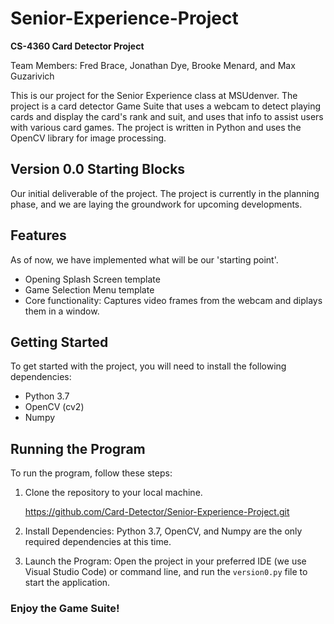 # Senior-Experience-Project
**CS-4360 Card Detector Project**

Team Members: Fred Brace, Jonathan Dye, Brooke Menard, and Max Guzarivich

This is our project for the Senior Experience class at MSUdenver. The project is a card detector Game Suite that uses a webcam to detect playing cards and display the card's rank and suit, and uses that info to assist users with various card games. The project is written in Python and uses the OpenCV library for image processing.

## Version 0.0 Starting Blocks
Our initial deliverable of the project. The project is currently in the planning phase, and we are laying the groundwork for upcoming developments.

## Features
As of now, we have implemented what will be our 'starting point'.
- Opening Splash Screen template
- Game Selection Menu template
- Core functionality: Captures video frames from the webcam and diplays them in a window.
  
## Getting Started
To get started with the project, you will need to install the following dependencies:
- Python 3.7
- OpenCV (cv2)
- Numpy

## Running the Program
To run the program, follow these steps:
1. Clone the repository to your local machine. 
   
   https://github.com/Card-Detector/Senior-Experience-Project.git
2. Install Dependencies: Python 3.7, OpenCV, and Numpy are the only required dependencies at this time.
3. Launch the Program: Open the project in your preferred IDE (we use Visual Studio Code) or command line, and run the `version0.py` file to start the application.

### Enjoy the Game Suite!